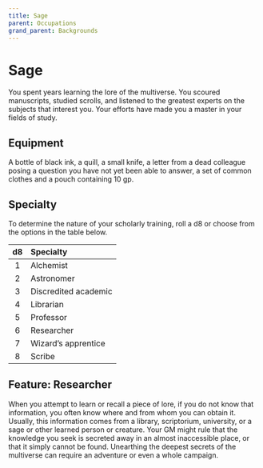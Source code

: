 ```yaml
---
title: Sage
parent: Occupations
grand_parent: Backgrounds
---
```


# Sage
You spent years learning the lore of the multiverse. You scoured manuscripts, studied scrolls, and listened to the greatest experts on the subjects that interest you. Your efforts have made you a master in your fields of study.

## Equipment
A bottle of black ink, a quill, a small knife, a letter from a dead colleague posing a question you have not yet been able to answer, a set of common clothes and a pouch containing 10 gp.

## Specialty
To determine the nature of your scholarly training, roll a d8 or choose from the options in the table below.

| d8 | Specialty |
|:--:|:----------|
| 1 | Alchemist |
| 2 | Astronomer |
| 3 | Discredited academic |
| 4 | Librarian |
| 5 | Professor |
| 6 | Researcher |
| 7 | Wizard’s apprentice |
| 8 | Scribe |

## Feature: Researcher
When you attempt to learn or recall a piece of lore, if you do not know that information, you often know where and from whom you can obtain it. Usually, this information comes from a library, scriptorium, university, or a sage or other learned person or creature. Your GM might rule that the knowledge you seek is secreted away in an almost inaccessible place, or that it simply cannot be found. Unearthing the deepest secrets of the multiverse can require an adventure or even a whole campaign.
